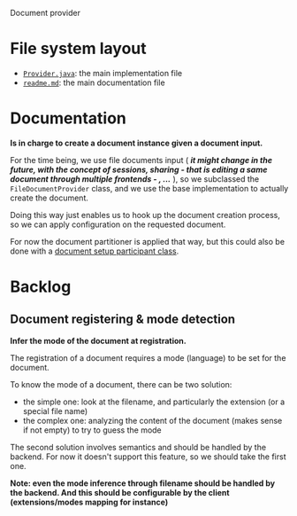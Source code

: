 Document provider





# File system layout

- [`Provider.java`](./Provider.java): the main implementation file
- [`readme.md`](./readme.md): the main documentation file





# Documentation

__Is in charge to create a document instance given a document input.__

For the time being, we use file documents input ( ___it might change in the future, with the concept of sessions, sharing - that is editing a same document through multiple frontends - , ...___ ), so we subclassed the `FileDocumentProvider` class, and we use the base implementation to actually create the document.

Doing this way just enables us to hook up the document creation process, so we can apply configuration on the requested document.

For now the document partitioner is applied that way, but this could also be done with a [document setup participant class](http://help.eclipse.org/kepler/index.jsp?topic=%2Forg.eclipse.platform.doc.isv%2Freference%2Fapi%2Forg%2Feclipse%2Fcore%2Ffilebuffers%2FIDocumentSetupParticipant.html).





# Backlog

## Document registering & mode detection

__Infer the mode of the document at registration.__

The registration of a document requires a mode (language) to be set for the document.

To know the mode of a document, there can be two solution:

- the simple one: look at the filename, and particularly the extension (or a special file name)
- the complex one: analyzing the content of the document (makes sense if not empty) to try to guess the mode

The second solution involves semantics and should be handled by the backend. For now it doesn't support this feature, so we should take the first one.

__Note: even the mode inference through filename should be handled by the backend. And this should be configurable by the client (extensions/modes mapping for instance)__
